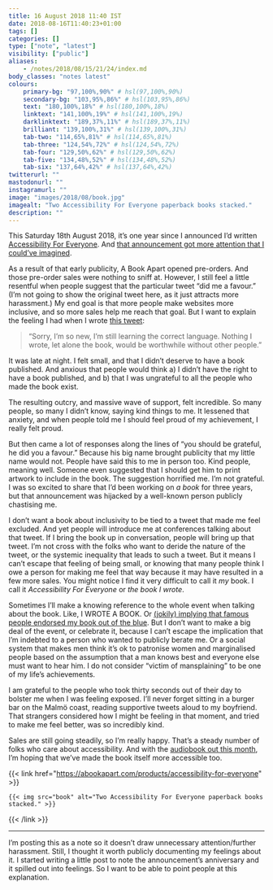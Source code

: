 ```yaml
---
title: 16 August 2018 11:40 IST
date: 2018-08-16T11:40:23+01:00
tags: []
categories: []
type: ["note", "latest"]
visibility: ["public"]
aliases:
    - /notes/2018/08/15/21/24/index.md
body_classes: "notes latest"
colours:
    primary-bg: "97,100%,90%" # hsl(97,100%,90%)
    secondary-bg: "103,95%,86%" # hsl(103,95%,86%)
    text: "180,100%,18%" # hsl(180,100%,18%)
    linktext: "141,100%,19%" # hsl(141,100%,19%)
    darklinktext: "189,37%,11%" # hsl(189,37%,11%)
    brilliant: "139,100%,31%" # hsl(139,100%,31%)
    tab-two: "114,65%,81%" # hsl(114,65%,81%)
    tab-three: "124,54%,72%" # hsl(124,54%,72%)
    tab-four: "129,50%,62%" # hsl(129,50%,62%)
    tab-five: "134,48%,52%" # hsl(134,48%,52%)
    tab-six: "137,64%,42%" # hsl(137,64%,42%)
twitterurl: ""
mastodonurl: ""
instagramurl: ""
image: "images/2018/08/book.jpg"
imagealt: "Two Accessibility For Everyone paperback books stacked."
description: ""
---
```


This Saturday 18th August 2018, it’s one year since I announced I’d written [Accessibility For Everyone](/book). And [that announcement got more attention that I could’ve imagined](https://www.teenvogue.com/story/book-mansplaining-twitter).<!--more-->

As a result of that early publicity, A Book Apart opened pre-orders. And those pre-order sales were nothing to sniff at. However, I still feel a little resentful when people suggest that the particular tweet “did me a favour.” (I’m not going to show the original tweet here, as it just attracts more harassment.) My end goal is that more people make websites more inclusive, and so more sales help me reach that goal. But I want to explain the feeling I had when I wrote [this tweet](https://twitter.com/laurakalbag/status/898666697162334208):

> “Sorry, I’m so new, I’m still learning the correct language. Nothing I wrote, let alone the book, would be worthwhile without other people.”

It was late at night. I felt small, and that I didn’t deserve to have a book published. And anxious that people would think a) I didn’t have the right to have a book published, and b) that I was ungrateful to all the people who made the book exist.

The resulting outcry, and massive wave of support, felt incredible. So many people, so many I didn’t know, saying kind things to me. It lessened that anxiety, and when people told me I should feel proud of my achievement, I really felt proud.

But then came a lot of responses along the lines of “you should be grateful, he did you a favour.” Because his big name brought publicity that my little name would not. People have said this to me in person too. Kind people, meaning well. Someone even suggested that I should get him to print artwork to include in the book. The suggestion horrified me. I’m not grateful. I was so excited to share that I’d been working on *a book* for three years, but that announcement was hijacked by a well-known person publicly chastising me.

I don’t want a book about inclusivity to be tied to a tweet that made me feel excluded. And yet people will introduce me at conferences talking about that tweet. If I bring the book up in conversation, people will bring up that tweet. I’m not cross with the folks who want to deride the nature of the tweet, or the systemic inequality that leads to such a tweet. But it means I can’t escape that feeling of being small, or knowing that many people think I owe a person for making me feel that way because it may have resulted in a few more sales. You might notice I find it very difficult to call it *my* book. I call it *Accessibility For Everyone* or *the book I wrote*.

Sometimes I’ll make a knowing reference to the whole event when talking about the book. Like, I WROTE A BOOK. Or [(jokily) implying that famous people endorsed my book out of the blue](/book). But I don’t want to make a big deal of the event, or celebrate it, because I can’t escape the implication that I’m indebted to a person who wanted to publicly berate me. Or a social system that makes men think it’s ok to patronise women and marginalised people based on the assumption that a man knows best and everyone else must want to hear him. I do not consider “victim of mansplaining” to be one of my life’s achievements.

I am grateful to the people who took thirty seconds out of their day to bolster me when I was feeling exposed. I’ll never forget sitting in a burger bar on the Malmö coast, reading supportive tweets aloud to my boyfriend. That strangers considered how I might be feeling in that moment, and tried to make me feel better, was so incredibly kind.

Sales are still going steadily, so I’m really happy. That’s a steady number of folks who care about accessibility. And with the [audiobook out this month](/accessibility-for-everyone-audiobook), I’m hoping that we’ve made the book itself more accessible too.

{{< link href="https://abookapart.com/products/accessibility-for-everyone" >}}

    {{< img src="book" alt="Two Accessibility For Everyone paperback books stacked." >}}

{{< /link >}}

----

I’m posting this as a note so it doesn’t draw unnecessary attention/further harassment. Still, I thought it worth publicly documenting my feelings about it. I started writing a little post to note the announcement’s anniversary and it spilled out into feelings. So I want to be able to point people at this explanation.